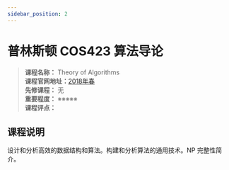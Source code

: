 ```yaml
---
sidebar_position: 2
---
```


# 普林斯顿 COS423 算法导论



>**课程名称：** Theory of Algorithms  
**课程官网地址：**[2018年春](https://www.cs.princeton.edu/courses/archive/spring18/cos423/)   
**先修课程：** 无  
**重要程度：** ※※※※※  
**课程评点：** 

## 课程说明
设计和分析高效的数据结构和算法。构建和分析算法的通用技术。NP 完整性简介。




